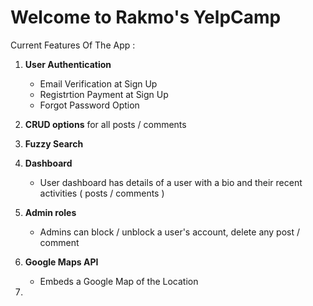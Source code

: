 # Welcome to Rakmo's YelpCamp

Current Features Of The App : 

1. **User Authentication**
    + Email Verification at Sign Up
    + Registrtion Payment at Sign Up
    + Forgot Password Option



3. **CRUD options** for all posts / comments

3. **Fuzzy Search** 

3. **Dashboard**
    + User dashboard has details of a user with a bio and their recent activities ( posts / comments )

2. **Admin roles**
    + Admins can block / unblock a user's account, delete any post / comment

4. **Google Maps API**
    + Embeds a Google Map of the Location

5. 

